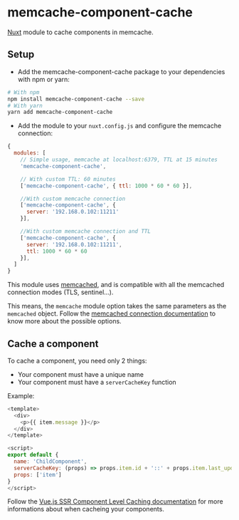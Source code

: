 # memcache-component-cache
[Nuxt](https://nuxtjs.org) module to cache components in memcache.

## Setup

* Add the memcache-component-cache package to your dependencies with npm or yarn:

```bash
# With npm
npm install memcache-component-cache --save
# With yarn
yarn add memcache-component-cache
```

* Add the module to your ```nuxt.config.js``` and configure the memcache connection:

```javascript
{
  modules: [
    // Simple usage, memcache at localhost:6379, TTL at 15 minutes
    'memcache-component-cache',

    // With custom TTL: 60 minutes
    ['memcache-component-cache', { ttl: 1000 * 60 * 60 }],

    //With custom memcache connection
    ['memcache-component-cache', {
      server: '192.168.0.102:11211'
    }],

    //With custom memcache connection and TTL
    ['memcache-component-cache', {
      server: '192.168.0.102:11211',
      ttl: 1000 * 60 * 60
    }],
  ]
}
```

This module uses [memcached](https://github.com/3rd-Eden/memcached), and is compatible with all the memcached connection modes (TLS, sentinel...).

This means, the ```memcache``` module option takes the same parameters as the ```memcached``` object.
Follow the [memcached connection documentation](https://github.com/3rd-Eden/memcached) to know more about the possible options.

## Cache a component

To cache a component, you need only 2 things:

* Your component must have a unique name
* Your component must have a ```serverCacheKey``` function

Example:

```javascript
<template>
  <div>
    <p>{{ item.message }}</p>
  </div>
</template>

<script>
export default {
  name: 'ChildComponent',
  serverCacheKey: (props) => props.item.id + '::' + props.item.last_updated,
  props: ['item']
}
</script>
```

Follow the [Vue.js SSR Component Level Caching documentation](https://ssr.vuejs.org/en/caching.html#component-level-caching) for more informations about when cacheing your components.